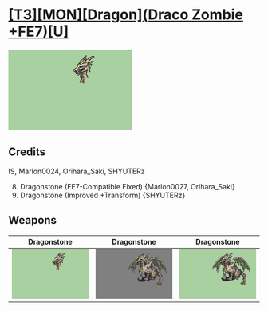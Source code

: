 # [\[T3\]\[MON\]\[Dragon\]\(Draco Zombie +FE7\)\[U\]](./%5BT3%5D%5BMON%5D%5BDragon%5D(Draco%20Zombie%20+FE7)%5BU%5D)

<img src="./8.%20Dragonstone/Dragonstone_000.png" alt="[T3][MON][Dragon](Draco Zombie +FE7)[U] standing" />

## Credits

IS, Marlon0024, Orihara_Saki, SHYUTERz

8. Dragonstone (FE7-Compatible Fixed) {Marlon0027, Orihara_Saki}
8. Dragonstone (Improved +Transform) {SHYUTERz}

## Weapons


|Dragonstone |Dragonstone |Dragonstone |
|  :---: | :---: | :---: |
| <img alt="Dragonstone animation" src="./8.%20Dragonstone/Dragonstone.gif" /> | <img alt="Dragonstone animation" src="./8.%20Dragonstone%20(FE7%20Fixed)/Dragonstone.gif" /> | <img alt="Dragonstone animation" src="./8.%20Dragonstone%20(Improved%20+Transform)/Dragonstone.gif" /> |
